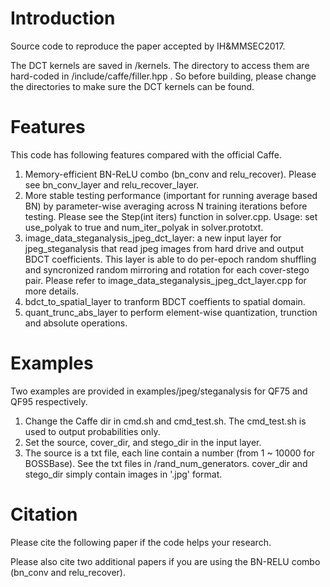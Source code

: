# Introduction

Source code to reproduce the paper accepted by IH&MMSEC2017.

The DCT kernels are saved in /kernels. The directory to access them are hard-coded in /include/caffe/filler.hpp
. So before building, please change the directories to make sure the DCT kernels can be found. 

# Features
This code has following features compared with the official Caffe.

1) Memory-efficient BN-ReLU combo (bn_conv and relu_recover). Please see bn_conv_layer and relu_recover_layer.
2) More stable testing performance (important for running average based BN) by parameter-wise averaging across N training iterations before testing. Please see the Step(int iters) function in solver.cpp. Usage: set use_polyak to true and  num_iter_polyak in solver.prototxt.
3) image_data_steganalysis_jpeg_dct_layer: a new input layer for jpeg_steganalysis that read jpeg images from hard drive and output BDCT coefficients. This layer is able to do per-epoch random shuffling and syncronized random mirroring and rotation for each cover-stego pair. Please refer to image_data_steganalysis_jpeg_dct_layer.cpp for more details.
4) bdct_to_spatial_layer to tranform BDCT coeffients to spatial domain.
5) quant_trunc_abs_layer to perform element-wise quantization, trunction and absolute operations.

# Examples
Two examples are provided in examples/jpeg/steganalysis for QF75 and QF95 respectively.

1) Change the Caffe dir in cmd.sh and cmd_test.sh. The cmd_test.sh is used to output probabilities only.
2) Set the source, cover_dir, and stego_dir in the input layer.
3) The source is a txt file, each line contain a number (from 1 ~ 10000 for BOSSBase). See the txt files in /rand_num_generators. cover_dir and stego_dir simply contain images in '.jpg' format.


# Citation

Please cite the following paper if the code helps your research.

Please also cite two additional papers if you are using the BN-RELU combo (bn_conv and relu_recover).
